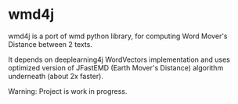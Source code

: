 # wmd4j

wmd4j is a port of wmd python library, for computing Word Mover's Distance between 2 texts.

It depends on deeplearning4j WordVectors implementation and uses optimized version of JFastEMD (Earth Mover's Distance) algorithm underneath (about 2x faster).

Warning: Project is work in progress.
